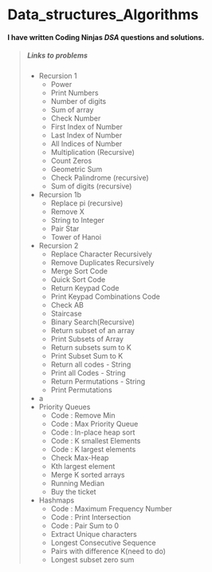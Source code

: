 # Data_structures_Algorithms

#### I have written **Coding Ninjas** ***DSA*** questions and solutions.

> ##### Links to problems
> - Recursion 1
>     - Power
>     - Print Numbers
>     - Number of digits
>     - Sum of array
>     - Check Number
>     - First Index of Number
>     - Last Index of Number
>     - All Indices of Number
>     - Multiplication (Recursive)
>     - Count Zeros
>     - Geometric Sum
>     - Check Palindrome (recursive)
>     - Sum of digits (recursive)
> - Recursion 1b
>     - Replace pi (recursive)
>     - Remove X
>     - String to Integer
>     - Pair Star
>     - Tower of Hanoi
> - Recursion 2
>     - Replace Character Recursively
>     - Remove Duplicates Recursively
>     - Merge Sort Code
>     - Quick Sort Code
>     - Return Keypad Code
>     - Print Keypad Combinations Code
>     - Check AB
>     - Staircase
>     - Binary Search(Recursive)
>     - Return subset of an array
>     - Print Subsets of Array
>     - Return subsets sum to K
>     - Print Subset Sum to K
>     - Return all codes - String
>     - Print all Codes - String
>     - Return Permutations - String
>     - Print Permutations
> - a
> - Priority Queues
>     - Code : Remove Min
>     - Code : Max Priority Queue
>     - Code : In-place heap sort
>     - Code : K smallest Elements
>     - Code : K largest elements
>     - Check Max-Heap
>     - Kth largest element
>     - Merge K sorted arrays
>     - Running Median
>     - Buy the ticket
> - Hashmaps
>     - Code : Maximum Frequency Number
>     - Code : Print Intersection
>     - Code : Pair Sum to 0
>     - Extract Unique characters
>     - Longest Consecutive Sequence
>     - Pairs with difference K(need to do)
>     - Longest subset zero sum
